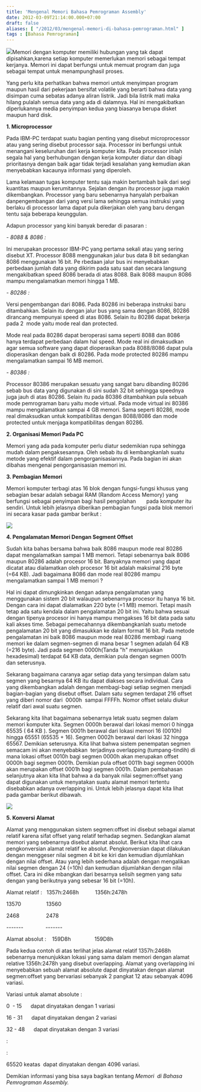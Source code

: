 ```yaml
---
title: 'Mengenal Memori Bahasa Pemrograman Assembly'
date: 2012-03-09T21:14:00.000+07:00
draft: false
aliases: [ "/2012/03/mengenal-memori-di-bahasa-pemrograman.html" ]
tags : [Bahasa Pemrograman]
---
```


  

[![](http://1.bp.blogspot.com/-MFb2RBu6zUY/T1oS2loUI7I/AAAAAAAAACw/OVx86ZtmUuI/s200/asemmbly.bmp)](http://1.bp.blogspot.com/-MFb2RBu6zUY/T1oS2loUI7I/AAAAAAAAACw/OVx86ZtmUuI/s1600/asemmbly.bmp)Memori dengan komputer memiliki hubungan yang tak dapat dipisahkan,karena setiap komputer memerlukan memori sebagai tempat kerjanya. Memori ini dapat berfungsi untuk memuat program dan juga sebagai tempat untuk menampunghasil proses.  
  

Yang perlu kita perhatikan bahwa memori untuk menyimpan program maupun hasil dari pekerjaan bersifat volatile yang berarti bahwa data yang disimpan cuma sebatas adanya aliran listrik. Jadi bila listrik mati maka hilang pulalah semua data yang ada di dalamnya. Hal ini mengakibatkan diperlukannya media penyimpan kedua yang biasanya berupa disket maupun hard disk.  
  
**1\. Microprocessor**

Pada IBM-PC terdapat suatu bagian penting yang disebut microprocessor atau yang sering disebut processor saja. Processor ini berfungsi untuk menangani keseluruhan dari kerja komputer kita. Pada processor inilah segala hal yang berhubungan dengan kerja komputer diatur dan dibagi prioritasnya dengan baik agar tidak terjadi kesalahan yang kemudian akan menyebabkan kacaunya informasi yang diperoleh.  
  

Lama kelamaan tugas komputer tentu saja makin bertambah baik dari segi kuantitas maupun kerumitannya. Sejalan dengan itu processor juga makin dikembangkan. Processor yang baru sebenarnya hanyalah perbaikan danpengembangan dari yang versi lama sehingga semua instruksi yang berlaku di processor lama dapat pula dikerjakan oleh yang baru dengan tentu saja beberapa keunggulan.

Adapun processor yang kini banyak beredar di pasaran :  
  

_\- 8088 & 8086 :_

Ini merupakan processor IBM-PC yang pertama sekali atau yang sering disebut XT. Processor 8088 menggunakan jalur bus data 8 bit sedangkan 8086 menggunakan 16 bit. Pe rbedaan jalur bus ini menyebabkan perbedaan jumlah data yang dikirim pada satu saat dan secara langsung mengakibatkan speed 8086 berada di atas 8088. Baik 8088 maupun 8086 mampu mengalamatkan memori hingga 1 MB.  
  

_\- 80286 :_

Versi pengembangan dari 8086. Pada 80286 ini beberapa instruksi baru ditambahkan. Selain itu dengan jalur bus yang sama dengan 8086, 80286 dirancang mempunyai speed di atas 8086. Selain itu 80286 dapat bekerja pada 2  mode yaitu mode real dan protected.

Mode real pada 80286 dapat beroperasi sama seperti 8088 dan 8086 hanya terdapat perbedaan dalam hal speed. Mode real ini dimaksudkan agar semua software yang dapat dioperasikan pada 8088/8086 dapat pula dioperasikan dengan baik di 80286. Pada mode protected 80286 mampu mengalamatkan sampai 16 MB memori.  
  

_\- 80386 :_

Processor 80386 merupakan sesuatu yang sangat baru dibanding 80286 sebab bus data yang digunakan di sini sudah 32 bit sehingga speednya juga jauh di atas 80286. Selain itu pada 80386 ditambahkan pula sebuah mode pemrograman baru yaitu mode virtual. Pada mode virtual ini 80386 mampu mengalamatkan sampai 4 GB memori. Sama seperti 80286, mode real dimaksudkan untuk kompatibilitas dengan 8088/8086 dan mode protected untuk menjaga kompatibilitas dengan 80286.  
  

**2\. Organisasi Memori Pada PC**

Memori yang ada pada komputer perlu diatur sedemikian rupa sehingga mudah dalam pengaksesannya. Oleh sebab itu di kembangkanlah suatu metode yang efektif dalam pengorganisasiannya. Pada bagian ini akan dibahas mengenai pengorganisasian memori ini.  
  

**3\. Pembagian Memori**

Memori komputer terbagi atas 16 blok dengan fungsi-fungsi khusus yang sebagian besar adalah sebagai RAM (Random Access Memory) yang berfungsi sebagai penyimpan bagi hasil pengolahan       pada komputer itu sendiri. Untuk lebih jelasnya diberikan pembagian fungsi pada blok memori ini secara kasar pada gambar berikut :  
  

[![](http://3.bp.blogspot.com/-m6JZY_1Du4A/T1oPTUDV2_I/AAAAAAAAACY/HTxPZS6nPVk/s320/blok+memory.jpg)](http://3.bp.blogspot.com/-m6JZY_1Du4A/T1oPTUDV2_I/AAAAAAAAACY/HTxPZS6nPVk/s1600/blok+memory.jpg)

  

**4\. Pengalamatan Memori Dengan Segment Offset**

Sudah kita bahas bersama bahwa baik 8086 maupun mode real 80286 dapat mengalamatkan sampai 1 MB memori. Tetapi sebenarnya baik 8086 maupun 80286 adalah procesor 16 bit. Banyaknya memori yang dapat dicatat atau dialamatkan oleh procesor 16 bit adalah maksimal 216 byte (=64 KB). Jadi bagaimana 8086 dan mode real 80286 mampu mengalamatkan sampai 1 MB memori ?  
  

Hal ini dapat dimungkinkan dengan adanya pengalamatan yang menggunakan sistem 20 bit walaupun sebenarnya procesor itu hanya 16 bit. Dengan cara ini dapat dialamatkan 220 byte (=1 MB) memori. Tetapi masih tetap ada satu kendala dalam pengalamatan 20 bit ini. Yaitu bahwa sesuai dengan tipenya procesor ini hanya mampu mengakses 16 bit data pada satu kali akses time. Sebagai pemecahannya dikembangkanlah suatu metode pengalamatan 20 bit yang dimasukkan ke dalam format 16 bit. Pada metode pengalamatan ini baik 8086 maupun mode real 80286 membagi ruang memori ke dalam segmen-segmen di mana besar 1 segmen adalah 64 KB (=216 byte). Jadi pada segmen 0000h(Tanda "h" menunjukkan hexadesimal) terdapat 64 KB data, demikian pula dengan segmen 0001h dan seterusnya.  
  

Sekarang bagaimana caranya agar setiap data yang tersimpan dalam satu segmen yang besarnya 64 KB itu dapat diakses secara individual. Cara yang dikembangkan adalah dengan membagi-bagi setiap segmen menjadi bagian-bagian yang disebut offset. Dalam satu segmen terdapat 216 offset yang diberi nomor dari  0000h  sampai FFFFh. Nomor offset selalu diukur relatif dari awal suatu segmen.  
  

Sekarang kita lihat bagaimana sebenarnya letak suatu segmen dalam memori komputer kita. Segmen 0000h berawal dari lokasi memori 0 hingga 65535 ( 64 KB ). Segmen 0001h berawal dari lokasi memori 16 (0010h) hingga 65551 (65535 + 16). Segmen 0002h berawal dari lokasi 32 hingga 65567. Demikian seterusnya. Kita lihat bahwa sistem penempatan segmen semacam ini akan menyebabkan  terjadinya overlapping (tumpang-tindih) di mana lokasi offset 0010h bagi segmen 0000h akan merupakan offset 0000h bagi segmen 0001h. Demikian pula offset 0011h bagi segmen 0000h akan merupakan offset 0001h bagi segmen 0001h. Dalam pembahasan selanjutnya akan kita lihat bahwa a da banyak nilai segmen:offset yang dapat digunakan untuk menyatakan suatu alamat memori tertentu disebabkan adanya overlapping ini. Untuk lebih jelasnya dapat kita lihat pada gambar berikut dibawah.

[![](http://3.bp.blogspot.com/-8CbKZTD7XRU/T1oPw12B3lI/AAAAAAAAACg/pGgaJJGPIpg/s320/overlapping.jpg)](http://3.bp.blogspot.com/-8CbKZTD7XRU/T1oPw12B3lI/AAAAAAAAACg/pGgaJJGPIpg/s1600/overlapping.jpg)

  

**5\. Konversi Alamat**

Alamat yang menggunakan sistem segmen:offset ini disebut sebagai alamat relatif karena sifat offset yang relatif terhadap segmen. Sedangkan alamat memori yang sebenarnya disebut alamat absolut. Berikut kita lihat cara pengkonversian alamat relatif ke absolut. Pengkonversian dapat dilakukan dengan menggeser nilai segmen 4 bit ke kiri dan kemudian dijumlahkan dengan nilai offset. Atau yang lebih sederhana adalah dengan mengalikan nilai segmen dengan 24 (=10h) dan kemudian dijumlahkan dengan nilai offset. Cara ini dike mbangkan dari besarnya selisih segmen yang satu dengan yang berikutnya yang sebesar 16 bit (=10h).

  

Alamat relatif :   1357h:2468h           1356h:2478h

13570                 13560

2468                  2478

\-------               -------

Alamat absolut :    159D8h                159D8h  
  

Pada kedua contoh di atas terlihat jelas alamat relatif 1357h:2468h sebenarnya menunjukkan lokasi yang sama dalam memori dengan alamat relative 1356h:2478h yang disebut overlapping. Alamat yang overlapping ini menyebabkan sebuah alamat absolute dapat dinyatakan dengan alamat segmen:offset yang bervariasi sebanyak 2 pangkat 12 atau sebanyak 4096 variasi.  
  

Variasi untuk alamat absolute :

0  - 15      dapat dinyatakan dengan 1 variasi

16 - 31      dapat dinyatakan dengan 2 variasi

32 - 48      dapat dinyatakan dengan 3 variasi

:

:

65520 keatas  dapat dinyatakan dengan 4096 variasi.

  

Demikian informasi yang bisa saya bagikan tentang _Memori  di Bahasa Pemrograman Assembly._